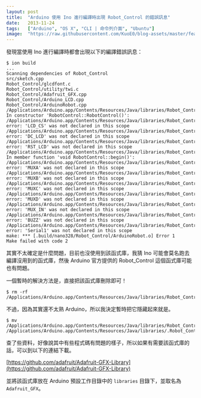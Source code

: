 ```yaml
---
layout: post
title:  "Arduino 使用 Ino 進行編譯時出現 Robot_Control 的錯誤訊息"
date:   2013-11-24
tags:   ["Arduino", "OS X", "CLI | 命令列介面", "Ubuntu"]
image:  "https://raw.githubusercontent.com/KuoE0/blog-assets/master/feature-photos/2013-11-24-arduino-error-about-robot-control-when-use-ino-to-compile.jpg"
---
```


發現當使用 Ino 進行編譯時都會出現以下的編譯錯誤訊息：

```
$ ion build
...
Scanning dependencies of Robot_Control
src/sketch.cpp
Robot_Control/glcdfont.c
Robot_Control/utility/twi.c
Robot_Control/Adafruit_GFX.cpp
Robot_Control/Arduino_LCD.cpp
Robot_Control/ArduinoRobot.cpp
/Applications/Arduino.app/Contents/Resources/Java/libraries/Robot_Control/ArduinoRobot.cpp: In constructor 'RobotControl::RobotControl()':
/Applications/Arduino.app/Contents/Resources/Java/libraries/Robot_Control/ArduinoRobot.cpp:8: error: 'LCD_CS' was not declared in this scope
/Applications/Arduino.app/Contents/Resources/Java/libraries/Robot_Control/ArduinoRobot.cpp:8: error: 'DC_LCD' was not declared in this scope
/Applications/Arduino.app/Contents/Resources/Java/libraries/Robot_Control/ArduinoRobot.cpp:8: error: 'RST_LCD' was not declared in this scope
/Applications/Arduino.app/Contents/Resources/Java/libraries/Robot_Control/ArduinoRobot.cpp: In member function 'void RobotControl::begin()':
/Applications/Arduino.app/Contents/Resources/Java/libraries/Robot_Control/ArduinoRobot.cpp:18: error: 'MUXA' was not declared in this scope
/Applications/Arduino.app/Contents/Resources/Java/libraries/Robot_Control/ArduinoRobot.cpp:18: error: 'MUXB' was not declared in this scope
/Applications/Arduino.app/Contents/Resources/Java/libraries/Robot_Control/ArduinoRobot.cpp:18: error: 'MUXC' was not declared in this scope
/Applications/Arduino.app/Contents/Resources/Java/libraries/Robot_Control/ArduinoRobot.cpp:18: error: 'MUXD' was not declared in this scope
/Applications/Arduino.app/Contents/Resources/Java/libraries/Robot_Control/ArduinoRobot.cpp:19: error: 'MUX_IN' was not declared in this scope
/Applications/Arduino.app/Contents/Resources/Java/libraries/Robot_Control/ArduinoRobot.cpp:22: error: 'BUZZ' was not declared in this scope
/Applications/Arduino.app/Contents/Resources/Java/libraries/Robot_Control/ArduinoRobot.cpp:25: error: 'Serial1' was not declared in this scope
make: *** [.build/nano328/Robot_Control/ArduinoRobot.o] Error 1
Make failed with code 2
```

其實不太確定是什麼問題，目前也沒使用到該函式庫，我猜 Ino 可能會莫名跑去編譯沒用到的函式庫，然後 Arduino 官方提供的 Robot_Control 這個函式庫可能也有問題。

一個暫時的解決方法是，直接把該函式庫刪除即可！

```
$ rm -rf /Applications/Arduino.app/Contents/Resources/Java/libraries/Robot_Control
```

不過，因為其實還不太熟 Arduino，所以我決定暫時把它隱藏起來就是。

```
$ mv /Applications/Arduino.app/Contents/Resources/Java/libraries/Robot_Control /Applications/Arduino.app/Contents/Resources/Java/libraries/.Robot_Control
```

查了些資料，好像說其中有些程式碼有問題的樣子，所以如果有需要該函式庫的話，可以到以下的連結下載。

[https://github.com/adafruit/Adafruit-GFX-Library](https://github.com/adafruit/Adafruit-GFX-Library)

並將該函式庫放在 Arduino 預設工作目錄中的 `libraries` 目錄下，並取名為 `Adafruit_GFX`。
